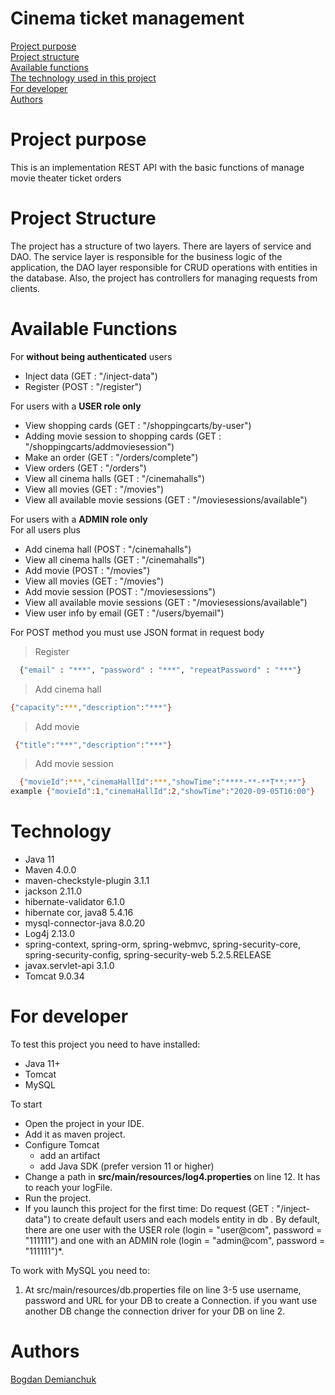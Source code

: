 # Сinema ticket management
[Project purpose](#purpose)<br>
[Project structure](#structure)<br>
[Available functions](#avaiable_functions)<br>
[The technology used in this project](#technology)<br>
[For developer](#developer-start)<br>
[Authors](#authors)

# <a name="purpose"></a>Project purpose
This is an implementation REST API with the basic functions of manage movie theater ticket orders

# <a name="structure"></a>Project Structure
   The project has a structure of two layers. There are layers of service and DAO. The service layer is responsible for the business logic of the application, the DAO layer responsible for CRUD operations with entities in the database. Also, the project has controllers for managing requests from clients.

# <a name="avvailable_functions"></a>Available Functions
For **without being authenticated** users
* Inject data (GET : "/inject-data")
* Register (POST : "/register")

For users with a **USER role only**<br>
* View shopping cards (GET : "/shoppingcarts/by-user")
* Adding movie session to shopping cards (GET : "/shoppingcarts/addmoviesession")
* Make an order (GET : "/orders/complete")
* View orders (GET : "/orders")
* View all cinema halls (GET : "/cinemahalls")
* View all movies (GET : "/movies")
* View all available movie sessions (GET : "/moviesessions/available")

For users with a **ADMIN role only**<br>
For all users plus

* Add cinema hall (POST : "/cinemahalls")
* View all cinema halls (GET : "/cinemahalls")
* Add movie (POST : "/movies")
* View all movies (GET : "/movies")
* Add movie session (POST : "/moviesessions")
* View all available movie sessions (GET : "/moviesessions/available")
* View user info by email (GET : "/users/byemail")

For POST method you must use JSON format in request body 
>Register
```sh
  {"email" : "***", "password" : "***", "repeatPassword" : "***"}
 ```
> Add cinema hall<br>
```sh
{"capacity":***,"description":"***"}
```
> Add movie
```sh
 {"title":"***","description":"***"}
 ```
> Add movie session
```sh
  {"movieId":***,"cinemaHallId":***,"showTime":"****-**-**T**:**"}
example {"movieId":1,"cinemaHallId":2,"showTime":"2020-09-05T16:00"}
```
# <a name="technology"></a>Technology
* Java 11
* Maven 4.0.0
* maven-checkstyle-plugin 3.1.1
* jackson 2.11.0
* hibernate-validator 6.1.0
* hibernate cor, java8 5.4.16
* mysql-connector-java 8.0.20
* Log4j 2.13.0
* spring-context, spring-orm, spring-webmvc, spring-security-core, spring-security-config, spring-security-web 5.2.5.RELEASE
* javax.servlet-api 3.1.0
* Tomcat 9.0.34

# <a name="developer-start"></a>For developer
To test this project you need to have installed:

* Java 11+
* Tomcat
* MySQL 

To start
* Open the project in your IDE.
* Add it as maven project.
* Configure Tomcat
    * add an artifact
    * add Java SDK (prefer version 11 or higher)
* Change a path in **src/main/resources/log4.properties** on line 12. It has to reach your logFile.
* Run the project.
* If you launch this project for the first time: 
     Do request (GET : "/inject-data") to create default users and each models entity in db . By default, there are one user with the USER role (login = "user@com", password = "111111") 
and one with an ADMIN role (login = "admin@com", password = "111111")*.

To work with MySQL you need to:
1. At src/main/resources/db.properties file on line 3-5 use username, password and URL for your DB to create a Connection.
if you want use another DB change the connection driver for your DB on line 2.
# <a name="authors"></a>Authors
[Bogdan Demianchuk](https://github.com/Bogdan-Demianchuk)